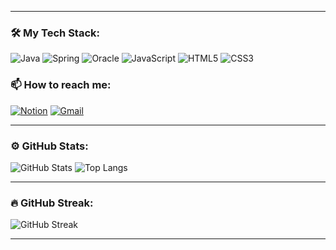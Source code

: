 

---

### 🛠️ My Tech Stack:
![Java](https://img.shields.io/badge/Java-ED8B00?style=for-the-badge&logo=java&logoColor=white)
![Spring](https://img.shields.io/badge/Spring-6DB33F?style=for-the-badge&logo=spring&logoColor=white)
![Oracle](https://img.shields.io/badge/Oracle-F80000?style=for-the-badge&logo=oracle&logoColor=white)
![JavaScript](https://img.shields.io/badge/JavaScript-F7DF1E?style=for-the-badge&logo=javascript&logoColor=black)
![HTML5](https://img.shields.io/badge/HTML5-E34F26?style=for-the-badge&logo=html5&logoColor=white)
![CSS3](https://img.shields.io/badge/CSS3-1572B6?style=for-the-badge&logo=css3&logoColor=white)

### 📫 How to reach me:
[![Notion](https://img.shields.io/badge/Portfolio-000000?style=for-the-badge&logo=notion&logoColor=white)](https://gratis-sidecar-0c4.notion.site/849ac566e8714b61a5b4e7fd0f35d7b9?pvs=4)
[![Gmail](https://img.shields.io/badge/Gmail-D14836?style=for-the-badge&logo=gmail&logoColor=white)](ubinn0210@gmail.com)



---

### ⚙️ GitHub Stats:
![GitHub Stats](https://github-readme-stats.vercel.app/api?username=yubin0210&show_icons=true&theme=dark )
![Top Langs](https://github-readme-stats.vercel.app/api/top-langs/?username=yubin0210&layout=compact&theme=dark )

---

### 🔥 GitHub Streak:
![GitHub Streak](https://github-readme-streak-stats.herokuapp.com/?user=yubin0210&theme=dark )

---



